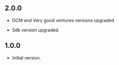 ## 2.0.0

- DCM and Very good ventures versions upgraded

- Sdk version upgraded.

## 1.0.0

- Initial version.
